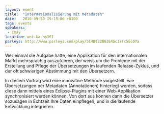 ```yaml
---
layout: event
title:  "Internationalisierung mit Metadaten"
date:   2010-09-29 19:15:00 +0100
tags: events
speakers:
 - cmay
location: uni-ka-hs101
parleys: http://www.parleys.com/play/514892280364bc17fc56c07a
---
```


Wer einmal die Aufgabe hatte, eine Applikation für den internationalen Markt mehrsprachig auszuführen, der weiss um die Probleme mit der Erstellung und Pflege der Übersetzungen im laufenden Release-Zyklus, und der oft schwierigen Abstimmung mit den Übersetzern.

In diesem Vortrag wird eine innovative Methode vorgestellt, wie Übersetzungen per Metadaten (Annotationen) hinterlegt werden, sodass diese dann mittels eines Eclipse-Plugins mit einer Web-Applikation synchronisiert werden können. Von dort aus können dann die Übersetzer sozusagen in Echtzeit Ihre Daten einpflegen, und in die laufende Entwicklung integrieren.
